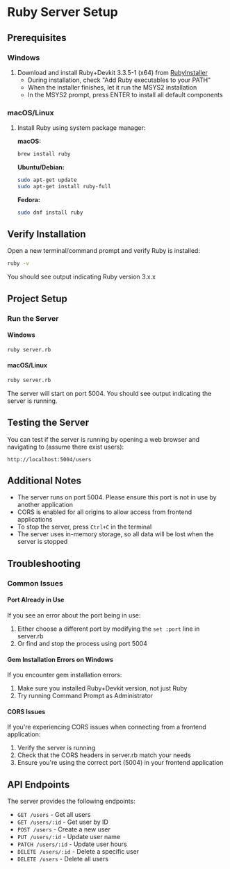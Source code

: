 # Ruby Server Setup

## Prerequisites

### Windows
1. Download and install Ruby+Devkit 3.3.5-1 (x64) from [RubyInstaller](https://rubyinstaller.org/downloads/)
   - During installation, check "Add Ruby executables to your PATH"
   - When the installer finishes, let it run the MSYS2 installation
   - In the MSYS2 prompt, press ENTER to install all default components

### macOS/Linux
1. Install Ruby using system package manager:
   
   **macOS:**
   ```bash
   brew install ruby
   ```
   
   **Ubuntu/Debian:**
   ```bash
   sudo apt-get update
   sudo apt-get install ruby-full
   ```

   **Fedora:**
   ```bash
   sudo dnf install ruby
   ```

## Verify Installation
Open a new terminal/command prompt and verify Ruby is installed:
```bash
ruby -v
```
You should see output indicating Ruby version 3.x.x

## Project Setup

### Run the Server

#### Windows
```bash
ruby server.rb
```

#### macOS/Linux
```bash
ruby server.rb
```

The server will start on port 5004. You should see output indicating the server is running.

## Testing the Server
You can test if the server is running by opening a web browser and navigating to (assume there exist users):
```
http://localhost:5004/users
```

## Additional Notes
- The server runs on port 5004. Please ensure this port is not in use by another application
- CORS is enabled for all origins to allow access from frontend applications
- To stop the server, press `Ctrl+C` in the terminal
- The server uses in-memory storage, so all data will be lost when the server is stopped

## Troubleshooting

### Common Issues

#### Port Already in Use
If you see an error about the port being in use:
1. Either choose a different port by modifying the `set :port` line in server.rb
2. Or find and stop the process using port 5004

#### Gem Installation Errors on Windows
If you encounter gem installation errors:
1. Make sure you installed Ruby+Devkit version, not just Ruby
2. Try running Command Prompt as Administrator

#### CORS Issues
If you're experiencing CORS issues when connecting from a frontend application:
1. Verify the server is running
2. Check that the CORS headers in server.rb match your needs
3. Ensure you're using the correct port (5004) in your frontend application

## API Endpoints

The server provides the following endpoints:
- `GET /users` - Get all users
- `GET /users/:id` - Get user by ID
- `POST /users` - Create a new user
- `PUT /users/:id` - Update user name
- `PATCH /users/:id` - Update user hours
- `DELETE /users/:id` - Delete a specific user
- `DELETE /users` - Delete all users
